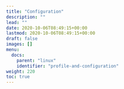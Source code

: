 ```yaml
---
title: "Configuration"
description: ""
lead: ""
date: 2020-10-06T08:49:15+00:00
lastmod: 2020-10-06T08:49:15+00:00
draft: false
images: []
menu:
  docs:
    parent: "linux"
    identifier: "profile-and-configuration"
weight: 220
toc: true
---
```

